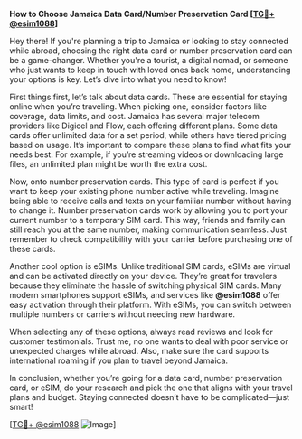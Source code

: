 **How to Choose Jamaica Data Card/Number Preservation Card [[TG💪+ @esim1088](https://t.me/s/esim1088)]**

Hey there! If you're planning a trip to Jamaica or looking to stay connected while abroad, choosing the right data card or number preservation card can be a game-changer. Whether you're a tourist, a digital nomad, or someone who just wants to keep in touch with loved ones back home, understanding your options is key. Let’s dive into what you need to know!

First things first, let’s talk about data cards. These are essential for staying online when you’re traveling. When picking one, consider factors like coverage, data limits, and cost. Jamaica has several major telecom providers like Digicel and Flow, each offering different plans. Some data cards offer unlimited data for a set period, while others have tiered pricing based on usage. It’s important to compare these plans to find what fits your needs best. For example, if you’re streaming videos or downloading large files, an unlimited plan might be worth the extra cost.

Now, onto number preservation cards. This type of card is perfect if you want to keep your existing phone number active while traveling. Imagine being able to receive calls and texts on your familiar number without having to change it. Number preservation cards work by allowing you to port your current number to a temporary SIM card. This way, friends and family can still reach you at the same number, making communication seamless. Just remember to check compatibility with your carrier before purchasing one of these cards.

Another cool option is eSIMs. Unlike traditional SIM cards, eSIMs are virtual and can be activated directly on your device. They’re great for travelers because they eliminate the hassle of switching physical SIM cards. Many modern smartphones support eSIMs, and services like **@esim1088** offer easy activation through their platform. With eSIMs, you can switch between multiple numbers or carriers without needing new hardware.

When selecting any of these options, always read reviews and look for customer testimonials. Trust me, no one wants to deal with poor service or unexpected charges while abroad. Also, make sure the card supports international roaming if you plan to travel beyond Jamaica.

In conclusion, whether you’re going for a data card, number preservation card, or eSIM, do your research and pick the one that aligns with your travel plans and budget. Staying connected doesn’t have to be complicated—just smart!

[[TG💪+ @esim1088](https://t.me/s/esim1088) ![Image](https://i.postimg.cc/Y0z9fWf4/image.png)]